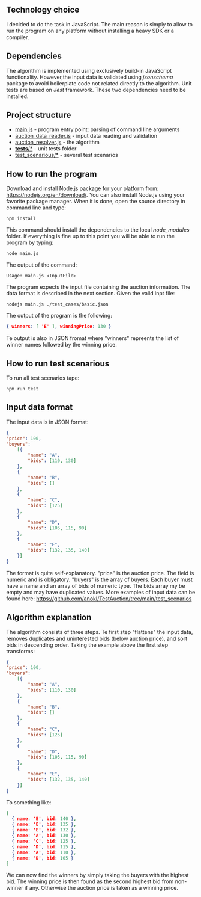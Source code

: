 ## Technology choice 
I decided to do the task in JavaScript. The main reason is simply to allow to run the program on any platform without installing a heavy SDK or a compiler.

## Dependencies
The algorithm is implemented using exclusively build-in JavaScript functionality. 
However,the input data is validated using *jsonschema* package to avoid boilerplate code not related directly to the algorithm. 
Unit tests are based on *Jest* framework. These two dependencies need to be installed.

## Project structure

* [main.js](https://github.com/anokl/TestAuction/blob/main/main.js) - program entry point: parsing of command line arguments
* [auction_data_reader.js](https://github.com/anokl/TestAuction/blob/main/auction_data_reader.js) - input data reading and validation
* [auction_resolver.js](https://github.com/anokl/TestAuction/blob/main/auction_resolver.js) - the algorithm
* [__tests__/\*](https://github.com/anokl/TestAuction/tree/main/__tests__) - unit tests folder
* [test_scenarious/\*](https://github.com/anokl/TestAuction/tree/main/test_scenarios) - several test scenarios 

## How to run the program

Download and install Node.js package for your platform from: https://nodejs.org/en/download/. You can also install Node.js using your favorite package manager. When it is done, open the source directory in command line and type: 

```shell 
npm install
```

This command should install the dependencies to the local *node_modules* folder.
If everything is fine up to this point you will be able to run the program by typing:

```shell 
node main.js
```

The output of the command:

```shell 
Usage: main.js <InputFile>
```

The program expects the input file containing the auction information. The data format is described in the next section. Given the valid inpt file:

```shell
nodejs main.js ./test_cases/basic.json
```
The output of the program is the following:

```json
{ winners: [ 'E' ], winningPrice: 130 }
```

Te output is also in JSON fromat where "winners" repreents the list of winner names followed by the winning price. 


## How to run test scenarious

To run all test scenarios tape: 

```shell
npm run test
```

## Input data format
The input data is in JSON format:

```json
{
"price": 100,
"buyers": 
	[{ 
		"name": "A",
		"bids": [110, 130]
	},
	{
		"name": "B",
		"bids": []
	},
	{
		"name": "C",
		"bids": [125]
	},
	{
		"name": "D",
	 	"bids": [105, 115, 90]
	},
	{
		"name": "E",
		"bids": [132, 135, 140]
	}]
}
```
The format is quite self-explanatory. "price" is the auction price. The field is numeric and is obligatory.
"buyers" is the array of buyers. Each buyer must have a name and an array of bids of numeric type. The bids array my be empty and may have duplicated values.
More examples of input data can be found here: https://github.com/anokl/TestAuction/tree/main/test_scenarios

## Algorithm explanation
The algorithm consists of three steps. Te first step "flattens" the input data, removes duplicates and uninterested bids (below auction price), and sort bids in descending order. Taking the example above the first step transforms:

```json
{
"price": 100,
"buyers": 
	[{ 
		"name": "A",
		"bids": [110, 130]
	},
	{
		"name": "B",
		"bids": []
	},
	{
		"name": "C",
		"bids": [125]
	},
	{
		"name": "D",
	 	"bids": [105, 115, 90]
	},
	{
		"name": "E",
		"bids": [132, 135, 140]
	}]
}
```

To something like:

```Json
[
  { name: 'E', bid: 140 },
  { name: 'E', bid: 135 },
  { name: 'E', bid: 132 },
  { name: 'A', bid: 130 },
  { name: 'C', bid: 125 },
  { name: 'D', bid: 115 },
  { name: 'A', bid: 110 },
  { name: 'D', bid: 105 }
]
```

We can now find the winners by simply taking the buyers with the highest bid. 
The winning price is then found as the second highest bid from non-winner if any. Otherwise the auction price is taken as a winning price. 






